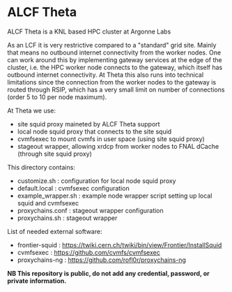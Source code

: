 # ALCF Theta

ALCF Theta is a KNL based HPC cluster at Argonne Labs

As an LCF it is very restrictive compared to a "standard" grid site. Mainly that means no outbound
internet connectivity from the worker nodes. One can work around this by implementing gateway
services at the edge of the cluster, i.e. the HPC worker node connects to the gateway, which itself
has outbound internet connectivity. At Theta this also runs into technical limitations since the
connection from the worker nodes to the gateway is routed through RSIP, which has a very small
limit on number of connections (order 5 to 10 per node maximum).

At Theta we use:
* site squid proxy maineted by ALCF Theta support
* local node squid proxy that connects to the site squid
* cvmfsexec to mount cvmfs in user space (using site squid proxy)
* stageout wrapper, allowing xrdcp from worker nodes to FNAL dCache (through site squid proxy)

This directory contains:
* customize.sh : configuration for local node squid proxy
* default.local : cvmfsexec configuration
* example_wrapper.sh : example node wrapper script setting up local squid and cvmfsexec
* proxychains.conf : stageout wrapper configuration
* proxychains.sh : stageout wrapper

List of needed external software:
* frontier-squid : https://twiki.cern.ch/twiki/bin/view/Frontier/InstallSquid
* cvmfsexec : https://github.com/cvmfs/cvmfsexec
* proxychains-ng : https://github.com/rofl0r/proxychains-ng

**NB This repository is public, do not add any credential, password, or private information.**
